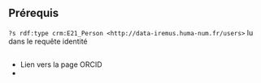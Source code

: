 ## Prérequis

```?s rdf:type crm:E21_Person <http://data-iremus.huma-num.fr/users>``` lu dans le requête identité

## 

- Lien vers la page ORCID
- 
